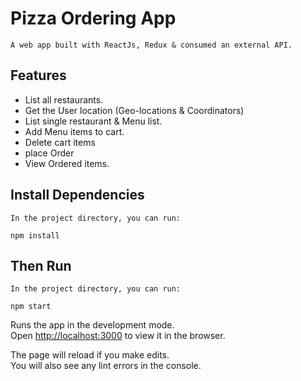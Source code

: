 # Pizza Ordering App

```tagline
A web app built with ReactJs, Redux & consumed an external API.
```

<!-- ## Demo Website

- Click to view [Fizza Hot App](http://localhost:3000) -->

## Features

- List all restaurants.
- Get the User location (Geo-locations & Coordinators)
- List single restaurant & Menu list.
- Add Menu items to cart.
- Delete cart items
- place Order
- View Ordered items.

## Install Dependencies

```installation
In the project directory, you can run:

npm install

```

## Then Run

```commands
In the project directory, you can run:

npm start

```

Runs the app in the development mode.\
Open [http://localhost:3000](http://localhost:3000) to view it in the browser.

The page will reload if you make edits.\
You will also see any lint errors in the console.
